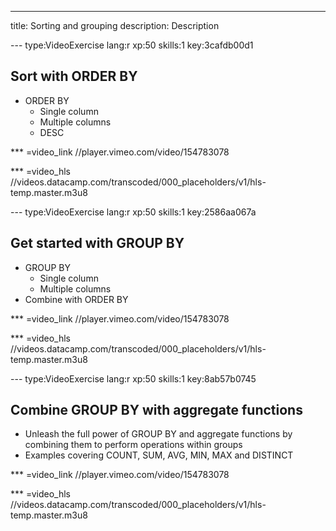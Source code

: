 ---
title: Sorting and grouping
description: Description

--- type:VideoExercise lang:r xp:50 skills:1 key:3cafdb00d1
## Sort with ORDER BY

* ORDER BY
  * Single column
  * Multiple columns
  * DESC

*** =video_link
//player.vimeo.com/video/154783078

*** =video_hls
//videos.datacamp.com/transcoded/000_placeholders/v1/hls-temp.master.m3u8

--- type:VideoExercise lang:r xp:50 skills:1 key:2586aa067a
## Get started with GROUP BY

* GROUP BY
  * Single column
  * Multiple columns
* Combine with ORDER BY

*** =video_link
//player.vimeo.com/video/154783078

*** =video_hls
//videos.datacamp.com/transcoded/000_placeholders/v1/hls-temp.master.m3u8

--- type:VideoExercise lang:r xp:50 skills:1 key:8ab57b0745
## Combine GROUP BY with aggregate functions

* Unleash the full power of GROUP BY and aggregate functions by combining them to perform operations within groups
* Examples covering COUNT, SUM, AVG, MIN, MAX and DISTINCT

*** =video_link
//player.vimeo.com/video/154783078

*** =video_hls
//videos.datacamp.com/transcoded/000_placeholders/v1/hls-temp.master.m3u8
